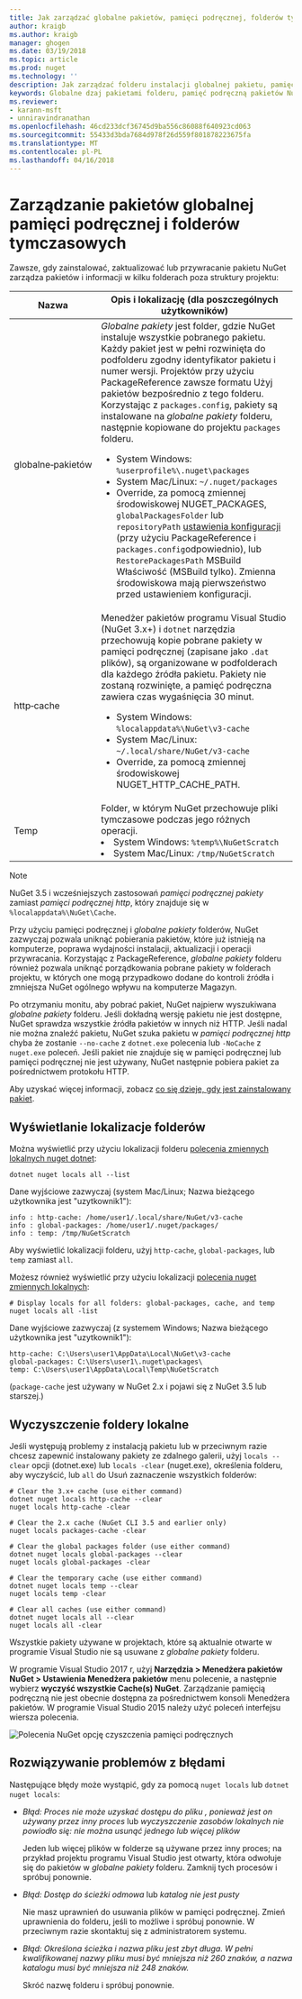 ```yaml
---
title: Jak zarządzać globalne pakietów, pamięci podręcznej, folderów tymczasowych w NuGet | Dokumentacja firmy Microsoft
author: kraigb
ms.author: kraigb
manager: ghogen
ms.date: 03/19/2018
ms.topic: article
ms.prod: nuget
ms.technology: ''
description: Jak zarządzać folderu instalacji globalnej pakietu, pamięć podręczną pakietów i folderów tymczasowych, które istnieją na komputerze, które są używane podczas instalowania, przywracania i aktualizowanie pakietów.
keywords: Globalne dzaj pakietami folderu, pamięć podręczną pakietów NuGet, buforowanie pakietu, folder instalacji pakietu, pamięci podręcznych NuGet, zarządzanie pamięci podręcznych, lokalnej pamięci podręcznej NuGet, globalnej pamięci podręcznej NuGet, NuGet polecenie zmiennych lokalnych, czyszczenie pamięci podręcznej
ms.reviewer:
- karann-msft
- unniravindranathan
ms.openlocfilehash: 46cd233dcf36745d9ba556c86088f640923cd063
ms.sourcegitcommit: 55433d3bda7684d978f26d559f801878223675fa
ms.translationtype: MT
ms.contentlocale: pl-PL
ms.lasthandoff: 04/16/2018
---
```

# <a name="managing-the-global-packages-cache-and-temp-folders"></a>Zarządzanie pakietów globalnej pamięci podręcznej i folderów tymczasowych

Zawsze, gdy zainstalować, zaktualizować lub przywracanie pakietu NuGet zarządza pakietów i informacji w kilku folderach poza struktury projektu:

| Nazwa | Opis i lokalizację (dla poszczególnych użytkowników)|
| --- | --- |
| globalne&#8209;pakietów | *Globalne pakiety* jest folder, gdzie NuGet instaluje wszystkie pobranego pakietu. Każdy pakiet jest w pełni rozwinięta do podfolderu zgodny identyfikator pakietu i numer wersji. Projektów przy użyciu PackageReference zawsze formatu Użyj pakietów bezpośrednio z tego folderu. Korzystając z `packages.config`, pakiety są instalowane na *globalne pakiety* folderu, następnie kopiowane do projektu `packages` folderu.<br/><ul><li>System Windows: `%userprofile%\.nuget\packages`</li><li>System Mac/Linux: `~/.nuget/packages`</li><li>Override, za pomocą zmiennej środowiskowej NUGET_PACKAGES, `globalPackagesFolder` lub `repositoryPath` [ustawienia konfiguracji](../reference/nuget-config-file.md#config-section) (przy użyciu PackageReference i `packages.config`odpowiednio), lub `RestorePackagesPath` MSBuild Właściwość (MSBuild tylko). Zmienna środowiskowa mają pierwszeństwo przed ustawieniem konfiguracji.</li></ul> |
| http&#8209;cache | Menedżer pakietów programu Visual Studio (NuGet 3.x+) i `dotnet` narzędzia przechowują kopie pobrane pakiety w pamięci podręcznej (zapisane jako `.dat` plików), są organizowane w podfolderach dla każdego źródła pakietu. Pakiety nie zostaną rozwinięte, a pamięć podręczna zawiera czas wygaśnięcia 30 minut.<br/><ul><li>System Windows: `%localappdata%\NuGet\v3-cache`</li><li>System Mac/Linux: `~/.local/share/NuGet/v3-cache`</li><li>Override, za pomocą zmiennej środowiskowej NUGET_HTTP_CACHE_PATH.</li></ul> |
| Temp | Folder, w którym NuGet przechowuje pliki tymczasowe podczas jego różnych operacji.<br/><li>System Windows: `%temp%\NuGetScratch`</li><li>System Mac/Linux: `/tmp/NuGetScratch`</li></ul> |

> [!Note]
> NuGet 3.5 i wcześniejszych zastosowań *pamięci podręcznej pakiety* zamiast *pamięci podręcznej http*, który znajduje się w `%localappdata%\NuGet\Cache`.

Przy użyciu pamięci podręcznej i *globalne pakiety* folderów, NuGet zazwyczaj pozwala uniknąć pobierania pakietów, które już istnieją na komputerze, poprawa wydajności instalacji, aktualizacji i operacji przywracania. Korzystając z PackageReference, *globalne pakiety* folderu również pozwala uniknąć porządkowania pobrane pakiety w folderach projektu, w których one mogą przypadkowo dodane do kontroli źródła i zmniejsza NuGet ogólnego wpływu na komputerze Magazyn.

Po otrzymaniu monitu, aby pobrać pakiet, NuGet najpierw wyszukiwana *globalne pakiety* folderu. Jeśli dokładną wersję pakietu nie jest dostępne, NuGet sprawdza wszystkie źródła pakietów w innych niż HTTP. Jeśli nadal nie można znaleźć pakietu, NuGet szuka pakietu w *pamięci podręcznej http* chyba że zostanie `--no-cache` z `dotnet.exe` polecenia lub `-NoCache` z `nuget.exe` poleceń. Jeśli pakiet nie znajduje się w pamięci podręcznej lub pamięci podręcznej nie jest używany, NuGet następnie pobiera pakiet za pośrednictwem protokołu HTTP.

Aby uzyskać więcej informacji, zobacz [co się dzieje, gdy jest zainstalowany pakiet](ways-to-install-a-package.md#what-happens-when-a-package-is-installed).

## <a name="viewing-folder-locations"></a>Wyświetlanie lokalizacje folderów

Można wyświetlić przy użyciu lokalizacji folderu [polecenia zmiennych lokalnych nuget dotnet](/dotnet/core/tools/dotnet-nuget-locals):

```cli
dotnet nuget locals all --list
```

Dane wyjściowe zazwyczaj (system Mac/Linux; Nazwa bieżącego użytkownika jest "uzytkownik1"):

```output
info : http-cache: /home/user1/.local/share/NuGet/v3-cache
info : global-packages: /home/user1/.nuget/packages/
info : temp: /tmp/NuGetScratch
```

Aby wyświetlić lokalizacji folderu, użyj `http-cache`, `global-packages`, lub `temp` zamiast `all`. 

Możesz również wyświetlić przy użyciu lokalizacji [polecenia nuget zmiennych lokalnych](../tools/cli-ref-locals.md):

```cli
# Display locals for all folders: global-packages, cache, and temp
nuget locals all -list
```

Dane wyjściowe zazwyczaj (z systemem Windows; Nazwa bieżącego użytkownika jest "uzytkownik1"):

```output
http-cache: C:\Users\user1\AppData\Local\NuGet\v3-cache
global-packages: C:\Users\user1\.nuget\packages\
temp: C:\Users\user1\AppData\Local\Temp\NuGetScratch
```

(`package-cache` jest używany w NuGet 2.x i pojawi się z NuGet 3.5 lub starszej.)

## <a name="clearing-local-folders"></a>Wyczyszczenie foldery lokalne

Jeśli występują problemy z instalacją pakietu lub w przeciwnym razie chcesz zapewnić instalowany pakiety ze zdalnego galerii, użyj `locals --clear` opcji (dotnet.exe) lub `locals -clear` (nuget.exe), określenia folderu, aby wyczyścić, lub `all` do Usuń zaznaczenie wszystkich folderów:

```cli
# Clear the 3.x+ cache (use either command)
dotnet nuget locals http-cache --clear
nuget locals http-cache -clear

# Clear the 2.x cache (NuGet CLI 3.5 and earlier only)
nuget locals packages-cache -clear

# Clear the global packages folder (use either command)
dotnet nuget locals global-packages --clear
nuget locals global-packages -clear

# Clear the temporary cache (use either command)
dotnet nuget locals temp --clear
nuget locals temp -clear

# Clear all caches (use either command)
dotnet nuget locals all --clear
nuget locals all -clear
```

Wszystkie pakiety używane w projektach, które są aktualnie otwarte w programie Visual Studio nie są usuwane z *globalne pakiety* folderu.

W programie Visual Studio 2017 r, użyj **Narzędzia > Menedżera pakietów NuGet > Ustawienia Menedżera pakietów** menu polecenie, a następnie wybierz **wyczyść wszystkie Cache(s) NuGet**. Zarządzanie pamięcią podręczną nie jest obecnie dostępna za pośrednictwem konsoli Menedżera pakietów. W programie Visual Studio 2015 należy użyć poleceń interfejsu wiersza polecenia.

![Polecenia NuGet opcję czyszczenia pamięci podręcznych](media/options-clear-caches.png)

## <a name="troubleshooting-errors"></a>Rozwiązywanie problemów z błędami

Następujące błędy może wystąpić, gdy za pomocą `nuget locals` lub `dotnet nuget locals`:

- *Błąd: Proces nie może uzyskać dostępu do pliku <package> , ponieważ jest on używany przez inny proces* lub *wyczyszczenie zasobów lokalnych nie powiodło się: nie można usunąć jednego lub więcej plików*

    Jeden lub więcej plików w folderze są używane przez inny proces; na przykład projektu programu Visual Studio jest otwarty, która odwołuje się do pakietów w *globalne pakiety* folderu. Zamknij tych procesów i spróbuj ponownie.

- *Błąd: Dostęp do ścieżki <path> odmowa* lub *katalog nie jest pusty*

    Nie masz uprawnień do usuwania plików w pamięci podręcznej. Zmień uprawnienia do folderu, jeśli to możliwe i spróbuj ponownie. W przeciwnym razie skontaktuj się z administratorem systemu.

- *Błąd: Określona ścieżka i nazwa pliku jest zbyt długa. W pełni kwalifikowanej nazwy pliku musi być mniejsza niż 260 znaków, a nazwa katalogu musi być mniejsza niż 248 znaków.*

    Skróć nazwę folderu i spróbuj ponownie.
